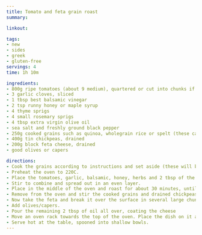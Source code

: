 ```yaml
---
title: Tomato and feta grain roast
summary: 

linkout: 

tags:
- new
- sides
- greek
- gluten-free
servings: 4
time: 1h 10m

ingredients:
- 800g ripe tomatoes (about 9 medium), quartered or cut into chunks if very large
- 3 garlic cloves, sliced
- 1 tbsp best balsamic vinegar
- 2 tsp runny honey or maple syrup
- 4 thyme sprigs
- 4 small rosemary sprigs
- 4 tbsp extra virgin olive oil
- sea salt and freshly ground black pepper
- 250g cooked grains such as quinoa, wholegrain rice or spelt (these can be gluten-free)
- 400g tin chickpeas, drained
- 200g block feta cheese, drained
- good olives or capers

directions:
- Cook the grains according to instructions and set aside (these will be baked later too).
- Preheat the oven to 220C.
- Place the tomatoes, garlic, balsamic, honey, herbs and 2 tbsp of the oil in a casserole dish and season well with salt and pepper.
- Stir to combine and spread out in an even layer.
- Place in the middle of the oven and roast for about 30 minutes, until the tomatoes have softened and simmering juices are pooling in the bottom of the dish.
- Remove from the oven and stir the cooked grains and drained chickpeas into the tomatoes, gently and thoroughly, until evenly mixed.
- Now take the feta and break it over the surface in several large chunks and crumbles.
- Add olives/capers.
- Pour the remaining 2 tbsp of oil all over, coating the cheese
- Move an oven rack towards the top of the oven. Place the dish on it and roast for a further 15-20 minutes, until the feta shows patches of golden crust.
- Serve hot at the table, spooned into shallow bowls.
---
```

